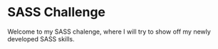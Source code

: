 # SASS Challenge

Welcome to my SASS chalenge, where I will try to show off my newly developed SASS skills.
